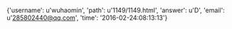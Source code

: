 {'username': u'wuhaomin', 'path': u'1149/1149.html', 'answer': u'D', 'email': u'285802440@qq.com', 'time': '2016-02-24:08:13:13'}
